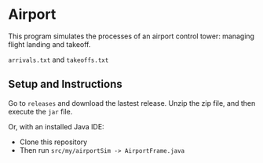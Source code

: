 # Airport
This program simulates the processes of an airport control tower: managing flight landing and takeoff. 

`arrivals.txt` and `takeoffs.txt`

## Setup and Instructions
Go to `releases` and download the lastest release. Unzip the zip file, and then execute the `jar` file.

Or, with an installed Java IDE: 
- Clone this repository
- Then run `src/my/airportSim -> AirportFrame.java` 
